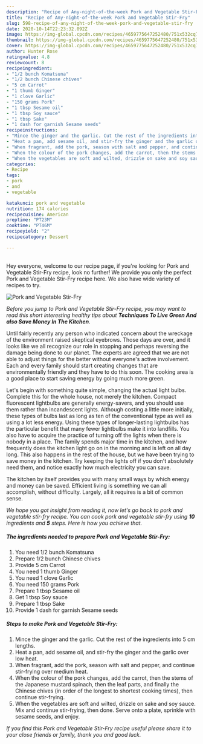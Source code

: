 ```yaml
---
description: "Recipe of Any-night-of-the-week Pork and Vegetable Stir-Fry"
title: "Recipe of Any-night-of-the-week Pork and Vegetable Stir-Fry"
slug: 598-recipe-of-any-night-of-the-week-pork-and-vegetable-stir-fry
date: 2020-10-14T22:23:32.092Z
image: https://img-global.cpcdn.com/recipes/4659775647252480/751x532cq70/pork-and-vegetable-stir-fry-recipe-main-photo.jpg
thumbnail: https://img-global.cpcdn.com/recipes/4659775647252480/751x532cq70/pork-and-vegetable-stir-fry-recipe-main-photo.jpg
cover: https://img-global.cpcdn.com/recipes/4659775647252480/751x532cq70/pork-and-vegetable-stir-fry-recipe-main-photo.jpg
author: Hunter Rose
ratingvalue: 4.8
reviewcount: 8
recipeingredient:
- "1/2 bunch Komatsuna"
- "1/2 bunch Chinese chives"
- "5 cm Carrot"
- "1 thumb Ginger"
- "1 clove Garlic"
- "150 grams Pork"
- "1 tbsp Sesame oil"
- "1 tbsp Soy sauce"
- "1 tbsp Sake"
- "1 dash for garnish Sesame seeds"
recipeinstructions:
- "Mince the ginger and the garlic. Cut the rest of the ingredients into 5 cm lengths."
- "Heat a pan, add sesame oil, and stir-fry the ginger and the garlic over low heat."
- "When fragrant, add the pork, season with salt and pepper, and continue stir-frying over medium heat."
- "When the colour of the pork changes, add the carrot, then the stems of the Japanese mustard spinach, then the leaf parts, and finally the Chinese chives (in order of the longest to shortest cooking times), then continue stir-frying."
- "When the vegetables are soft and wilted, drizzle on sake and soy sauce. Mix and continue stir-frying, then done. Serve onto a plate, sprinkle with sesame seeds, and enjoy."
categories:
- Recipe
tags:
- pork
- and
- vegetable

katakunci: pork and vegetable 
nutrition: 174 calories
recipecuisine: American
preptime: "PT23M"
cooktime: "PT46M"
recipeyield: "2"
recipecategory: Dessert

---
```

<br>
Hey everyone, welcome to our recipe page, if you're looking for Pork and Vegetable Stir-Fry recipe, look no further! We provide you only the perfect Pork and Vegetable Stir-Fry recipe here. We also have wide variety of recipes to try.
<br>


![Pork and Vegetable Stir-Fry](https://img-global.cpcdn.com/recipes/4659775647252480/751x532cq70/pork-and-vegetable-stir-fry-recipe-main-photo.jpg)

<i>Before you jump to Pork and Vegetable Stir-Fry recipe, you may want to read this short interesting healthy tips about 
<strong>Techniques To Live Green And also Save Money In The Kitchen</strong>.</i>
</br>

Until fairly recently any person who indicated concern about the wreckage of the environment raised skeptical eyebrows. Those days are over, and it looks like we all recognize our role in stopping and perhaps reversing the damage being done to our planet. The experts are agreed that we are not able to adjust things for the better without everyone's active involvement. Each and every family should start creating changes that are environmentally friendly and they have to do this soon. The cooking area is a good place to start saving energy by going much more green.

Let's begin with something quite simple, changing the actual light bulbs. Complete this for the whole house, not merely the kitchen. Compact fluorescent lightbulbs are generally energy-savers, and you should use them rather than incandescent lights. Although costing a little more initially, these types of bulbs last as long as ten of the conventional type as well as using a lot less energy. Using these types of longer-lasting lightbulbs has the particular benefit that many fewer lightbulbs make it into landfills. You also have to acquire the practice of turning off the lights when there is nobody in a place. The family spends major time in the kitchen, and how frequently does the kitchen light go on in the morning and is left on all day long. This also happens in the rest of the house, but we have been trying to save money in the kitchen. Try keeping the lights off if you don't absolutely need them, and notice exactly how much electricity you can save.

The kitchen by itself provides you with many small ways by which energy and money can be saved. Efficient living is something we can all accomplish, without difficulty. Largely, all it requires is a bit of common sense.


<i>We hope you got insight from reading it, now let's go back to pork and vegetable stir-fry recipe. You can cook pork and vegetable stir-fry using <strong>10</strong> ingredients and <strong>5</strong> steps. Here is how you achieve that.
</i>

##### The ingredients needed to prepare Pork and Vegetable Stir-Fry:

1. You need 1/2 bunch Komatsuna
1. Prepare 1/2 bunch Chinese chives
1. Provide 5 cm Carrot
1. You need 1 thumb Ginger
1. You need 1 clove Garlic
1. You need 150 grams Pork
1. Prepare 1 tbsp Sesame oil
1. Get 1 tbsp Soy sauce
1. Prepare 1 tbsp Sake
1. Provide 1 dash for garnish Sesame seeds


##### Steps to make Pork and Vegetable Stir-Fry:

1. Mince the ginger and the garlic. Cut the rest of the ingredients into 5 cm lengths.
1. Heat a pan, add sesame oil, and stir-fry the ginger and the garlic over low heat.
1. When fragrant, add the pork, season with salt and pepper, and continue stir-frying over medium heat.
1. When the colour of the pork changes, add the carrot, then the stems of the Japanese mustard spinach, then the leaf parts, and finally the Chinese chives (in order of the longest to shortest cooking times), then continue stir-frying.
1. When the vegetables are soft and wilted, drizzle on sake and soy sauce. Mix and continue stir-frying, then done. Serve onto a plate, sprinkle with sesame seeds, and enjoy.


<i>If you find this Pork and Vegetable Stir-Fry recipe useful please share it to your close friends or family, thank you and good luck.</i>
